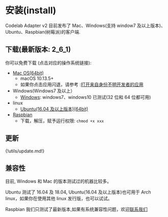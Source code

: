 # 安装(install)

Codelab Adapter v2 目前发布了 Mac、Windows(支持 window7 及以上版本)、Ubuntu、Raspbian(树莓派)的客户端.

## 下载(最新版本: 2_6_1)

你可以免费下载 (点击对应的操作系统链接):

*  [Mac OS(64bit)](http://scratch3-files.just4fun.site/codelab-adapter-mac-2_6_1.zip)
    *  macOS 10.13.5+
    *  如果你点击应用闪退，请参考 :[打开来自身份不明开发者的应用](https://support.apple.com/kb/PH25088?locale=zh_CN&viewlocale=zh_CN)
* Windows(Windows7 及以上）
    * [Windows](http://scratch3-files.just4fun.site/codelab-adapter-win-2_6_1.exe.zip): windows7、windows10 已测试(32 位和 64 位都可用)
* linux
    * [Ubuntu(16.04 及以上版本)(64bit)](http://scratch3-files.just4fun.site/codelab-adapter-ubuntu_2_6_1.zip)
* [Raspbian](http://scratch3-files.just4fun.site/codelab-adapter-rpi-2_6_1.zip)
    * 下载，解压，赋予运行权限: `chmod +x xxx`

## 更新

{!utils/update.md!}

## 兼容性

目前, Windows 和 Mac 的版本测试过的机器比较多。

Ubuntu 测试了 16.04 及 18.04, Ubuntu(16.04 及以上版本)也可用于 Arch linux，如果你在使用其他 linux 发行版，也可以试试。

Raspbian 我们只测试了最新版本,如果有系统兼容性问题，欢迎[联系我们](/about/contact/)

<!--
ps: MacOS 10.14 下，按钮无法显示文字, 但不影响正常使用 (按钮文字 可以参考下图)

<img src="../../img/adapter-exit-button.png" width=400 />
-->
